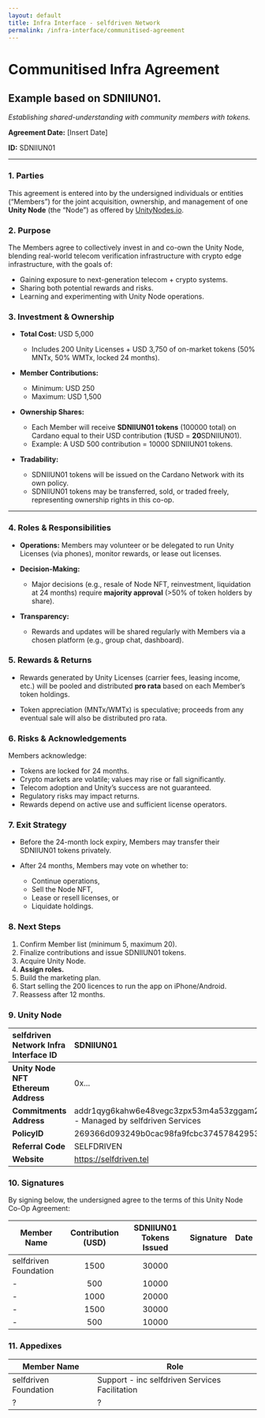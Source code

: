 ```yaml
---
layout: default
title: Infra Interface - selfdriven Network
permalink: /infra-interface/communitised-agreement
---
```


# Communitised Infra Agreement

## Example based on SDNIIUN01.

*Establishing shared-understanding with community members with tokens.*

**Agreement Date:** \[Insert Date\]

**ID:** SDNIIUN01

---

### **1\. Parties**

This agreement is entered into by the undersigned individuals or entities (“Members”) for the joint acquisition, ownership, and management of one **Unity Node** (the “Node”) as offered by [UnityNodes.io](https://unitynodes.io).

### **2\. Purpose**

The Members agree to collectively invest in and co-own the Unity Node, blending real-world telecom verification infrastructure with crypto edge infrastructure, with the goals of:

* Gaining exposure to next-generation telecom \+ crypto systems.  
* Sharing both potential rewards and risks.  
* Learning and experimenting with Unity Node operations.

### **3\. Investment & Ownership**

* **Total Cost:** USD 5,000  
  * Includes 200 Unity Licenses \+ USD 3,750 of on-market tokens (50% MNTx, 50% WMTx, locked 24 months).

* **Member Contributions:**  
  * Minimum: USD 250  
  * Maximum: USD 1,500

* **Ownership Shares:**  
  * Each Member will receive **SDNIIUN01 tokens** (100000 total) on Cardano equal to their USD contribution (**1**USD \= **20**SDNIIUN01).  
  * Example: A USD 500 contribution \= 10000 SDNIIUN01 tokens.

* **Tradability:**  
  * SDNIIUN01 tokens will be issued on the Cardano Network with its own policy.  
  * SDNIIUN01 tokens may be transferred, sold, or traded freely, representing ownership rights in this co-op.

---

### **4\. Roles & Responsibilities**

* **Operations:** Members may volunteer or be delegated to run Unity Licenses (via phones), monitor rewards, or lease out licenses.

* **Decision-Making:**  
  * Major decisions (e.g., resale of Node NFT, reinvestment, liquidation at 24 months) require **majority approval** (\>50% of token holders by share).

* **Transparency:**  
  * Rewards and updates will be shared regularly with Members via a chosen platform (e.g., group chat, dashboard).

### **5\. Rewards & Returns**

* Rewards generated by Unity Licenses (carrier fees, leasing income, etc.) will be pooled and distributed **pro rata** based on each Member’s token holdings.

* Token appreciation (MNTx/WMTx) is speculative; proceeds from any eventual sale will also be distributed pro rata.

### **6\. Risks & Acknowledgements**

Members acknowledge:

* Tokens are locked for 24 months.  
* Crypto markets are volatile; values may rise or fall significantly.  
* Telecom adoption and Unity’s success are not guaranteed.  
* Regulatory risks may impact returns.  
* Rewards depend on active use and sufficient license operators.

### **7\. Exit Strategy**

* Before the 24-month lock expiry, Members may transfer their SDNIIUN01 tokens privately.

* After 24 months, Members may vote on whether to:  
  * Continue operations,  
  * Sell the Node NFT,  
  * Lease or resell licenses, or  
  * Liquidate holdings.

### **8\. Next Steps**

1. Confirm Member list (minimum 5, maximum 20).  
2. Finalize contributions and issue SDNIIUN01 tokens.  
3. Acquire Unity Node.  
4. **Assign roles.**  
5. Build the marketing plan.  
6. Start selling the 200 licences to run the app on iPhone/Android.  
7. Reassess after 12 months.

### 

### **9\. Unity Node**

| selfdriven Network Infra Interface ID | SDNIIUN01 |
| :---- | :---- |
| **Unity Node NFT Ethereum Address** | 0x... |
| **Commitments Address**  | addr1qyg6kahw6e48vegc3zpx53m4a53zggam277jsmew5wk240kpqnhzwygkzcd6tr3c438vkjeqyg9vrqxhay0gtef87z7qrumjwk \- Managed by selfdriven Services |
| **PolicyID** | 269366d093249b0cac98fa9fcbc374578429534e3b7adeac09f081e3 |
| **Referral Code** | SELFDRIVEN |
| **Website** | https://selfdriven.tel |

### **10\. Signatures**

By signing below, the undersigned agree to the terms of this Unity Node Co-Op Agreement:

| Member Name | Contribution (USD) | SDNIIUN01 Tokens Issued | Signature | Date |
| ----- | :---: | :---: | ----- | ----- |
| selfdriven Foundation | 1500 | 30000 |  |  |
| - | 500 | 10000 |  |  |
| - | 1000 | 20000 |  |  |
| - | 1500 | 30000 |  |  |
| - | 500 | 10000 |  |  |

### **11\. Appedixes**

| Member Name | Role |
| ----- | ----- |
| selfdriven Foundation | Support \- inc selfdriven Services Facilitation |
| ? | ? |


